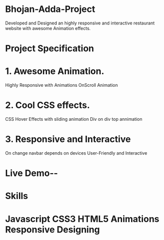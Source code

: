 # Bhojan-Adda-Project

Developed and Designed an highly responsive and interactive restaurant website with awesome Animation effects.

# Project Specification

# 1. Awesome Animation.
Highly Responsive with Animations
OnScroll Animation

# 2. Cool CSS effects.
CSS Hover Effects with sliding animation
Div on div top annimation

# 3. Responsive and Interactive
On change navbar depends on devices
User-Friendly and Interactive

# Live Demo-- 

# Skills

# Javascript CSS3 HTML5 Animations Responsive Designing
